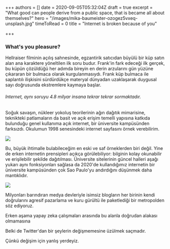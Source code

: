+++
authors = []
date = 2020-09-05T05:32:04Z
draft = true
excerpt = "What good can people derive from a public space, that is became all about themselves?"
hero = "/images/mika-baumeister-ozogez5vxeq-unsplash.jpg"
timeToRead = 0
title = "Internet is broken because of you"

+++
### **What's you pleasure?**

Hellraiser filminin açılış sahnesinde, egzantirik satıcıdan büyülü bir küp satın alan ana karaktere yöneltilen ilk soru budur. Frank'in fark edeceği ilk gerçek, bu küpün çözüldüğü her adımda bireyin en derin arzularını gün yüzüne çıkararan bir bulmaca olarak kurgulanmasıydı. Frank küp bulmaca ile saplantılı ilişkisini sürdürdükçe materyal dünyadan uzaklaşarak duygusal sayı doğrusunda ekstremlere kaymaya başlar.

###### Internet, aynı soruyu 4.8 milyar insana tekrar tekrar sormaktadır.

Soğuk savaşın, nükleer yokoluş teorilerinin ağın dağıtık mimarisine, teknikteki patlamaların da basit ve açık erişim temelli yapısına katkıda bulunduğu genel kullanıma açık internet, bir üniversite kampüsünden farksızdı. Okulumun 1998 senesindeki internet sayfasını örnek verebilirim.

![](/images/https-web-archive-org-web-19980127035000-http-www-bilkent-edu.png)

Bu, büyük ihtimalle bulabileceğim en eski ve saf örneklerden biri değil. Yine de erken internetin prensipleri açıkça görülebiliyor: bilginin kolay okunabilir ve erişilebilir şekilde dağıtılması. Üniversite sitelerinin güncel halleri aşağı yukarı aynı fonksiyonları sağlasa da 2020'de kullandığımız internetin bir üniversite kampüsünden çok Sao Paulo'yu andırdığını düşünmek daha mantıklıdır.

![](/images/talarico-brazil-pic3.png)

Milyonları barındıran medya devleriyle isimsiz blogların her birinin kendi doğrularını agresif pazarlama ve kuru gürültü ile paketlediği bir metropolden söz ediyoruz.

Erken aşama yapay zeka çalışmaları arasında bu alanla doğrudan alakası olmamasına 

Belki de Twitter'dan bir şeylerin değişmemesine üzülmek saçmadır.

Çünkü değişim için yanlış yerdeyiz.